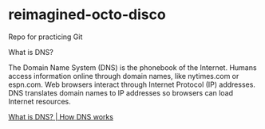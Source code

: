 # reimagined-octo-disco
Repo for practicing Git


What is DNS?

The Domain Name System (DNS) is the phonebook of the Internet. Humans access information online through domain names, like nytimes.com or espn.com. Web browsers interact through Internet Protocol (IP) addresses. DNS translates domain names to IP addresses so browsers can load Internet resources.

[What is DNS? | How DNS works](https://www.cloudflare.com/en-au/learning/dns/what-is-dns/)